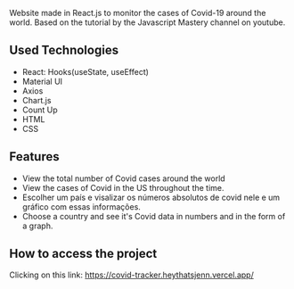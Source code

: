 Website made in React.js to monitor the cases of Covid-19 around the world. Based on the tutorial by the Javascript Mastery channel on youtube.

## Used Technologies

* React: Hooks(useState, useEffect)
* Material UI
* Axios
* Chart.js
* Count Up
* HTML
* CSS

## Features
* View the total number of Covid cases around the world
* View the cases of Covid in the US throughout the time.
* Escolher um país e visalizar os números absolutos de covid nele e um gráfico com essas informações.
* Choose a country and see it's Covid data in numbers and in the form of a graph.

## How to access the project

Clicking on this link: https://covid-tracker.heythatsjenn.vercel.app/

